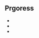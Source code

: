 ## Prgoress
- [Day 1]: https://www.hackingwithswift.com/100/swiftui/1
- [Day 2]: https://www.hackingwithswift.com/100/swiftui/2
- [Day 3]: https://www.hackingwithswift.com/100/swiftui/3